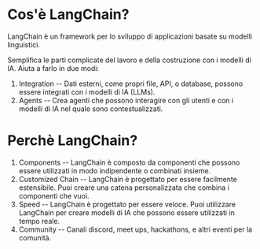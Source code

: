 # Cos'è LangChain?

LangChain è un framework per lo sviluppo di applicazioni basate su modelli linguistici.

Semplifica le parti complicate del lavoro e della costruzione con i modelli di IA.
Aiuta a farlo in due modi:

1. Integration -- Dati esterni, come propri file, API, o database, possono essere integrati con i modelli di IA (LLMs).
2. Agents -- Crea agenti che possono interagire con gli utenti e con i modelli di IA nel quale sono contestualizzati.

# Perchè LangChain?

1. Components -- LangChain è composto da componenti che possono essere utilizzati in modo indipendente o combinati insieme.
2. Customized Chain -- LangChain è progettato per essere facilmente estensibile. Puoi creare una catena personalizzata che combina i componenti che vuoi.
3. Speed -- LangChain è progettato per essere veloce. Puoi utilizzare LangChain per creare modelli di IA che possono essere utilizzati in tempo reale.
4. Community -- Canali discord, meet ups, hackathons, e altri eventi per la comunità.
